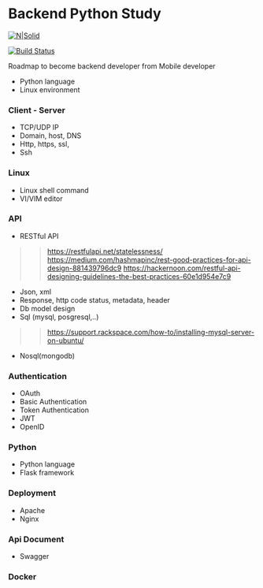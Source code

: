 # Backend Python Study

[![N|Solid](http://wiki.sigma-solutions.vn/resources/assets/wiki-logo.png?d6e47)](http://wiki.sigma-solutions.vn/resources/assets/wiki-logo.png?d6e47)

[![Build Status](https://travis-ci.org/joemccann/dillinger.svg?branch=master)](https://travis-ci.org/joemccann/dillinger)

Roadmap to become backend developer from Mobile developer

  - Python language
  - Linux environment


### Client - Server

  - TCP/UDP IP
  - Domain, host, DNS
  - Http, https, ssl, 
  - Ssh
  
### Linux

  - Linux shell command
  - VI/VIM editor


### API

  - RESTful API
>>https://restfulapi.net/statelessness/
>>https://medium.com/hashmapinc/rest-good-practices-for-api-design-881439796dc9
>>https://hackernoon.com/restful-api-designing-guidelines-the-best-practices-60e1d954e7c9
  - Json, xml
  - Response, http code status, metadata, header
  - Db model design
  - Sql (mysql, posgresql,..)
>>https://support.rackspace.com/how-to/installing-mysql-server-on-ubuntu/
  - Nosql(mongodb)

### Authentication

  - OAuth
  - Basic Authentication
  - Token Authentication
  - JWT
  - OpenID

### Python

  - Python language
  - Flask framework

### Deployment

  - Apache
  - Nginx

### Api Document

  - Swagger
  
### Docker





